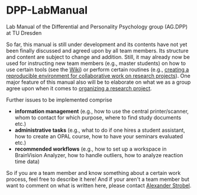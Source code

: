 # DPP-LabManual

Lab Manual of the Differential and Personality Psychology group (AG.DPP) at TU Dresden

<!-- For now, I call it the Lab Manual "Miranda" and the one who detects this pun is rewarded with a bottle of wine --> 

So far, this manual is still under development and its contents have not yet been finally discussed and agreed upon by all team members. Its structure and content are subject to change and addition. Still, it may already now be used for instructing new team members (e.g., master students) on how to use certain tools (see the [Wiki](https://github.com/alex-strobel/DPP-LabManual/wiki)) or perform certain routines (e.g., [creating a reproducible environment for collaborative work on research projects](https://github.com/alex-strobel/DPP-LabManual/blob/main/Routines/GitHub-and-renv-long.md)). One major feature of this manual also will be to elaborate on what we as a group agree upon when it comes to [organizing a research project](https://github.com/alex-strobel/DPP-LabManual/blob/main/Manual/Research-projects.md). 

Further issues to be implemented comprise 

- **information management** (e.g., how to use the central printer/scanner, whom to contact for which purpose, where to find study documents etc.)
- **administrative tasks** (e.g., what to do if one hires a student assistant, how to create an OPAL course, how to have your seminars evaluated etc.)
- **recommended workflows** (e.g., how to set up a workspace in BrainVision Analyzer, how to handle outliers, how to analyze reaction time data)

So if you are a team member and know something about a certain work process, feel free to describe it here! And if your aren't a team member but want to comment on what is written here, please contact [Alexander Strobel](mailto:alexander.strobel@tu-dresden.de). 
